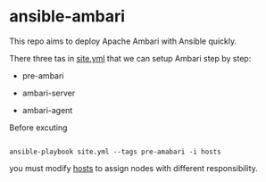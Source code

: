 # ansible-ambari

This repo aims to deploy Apache Ambari with Ansible quickly.

There three tas in [site.yml](site.yml) that we can setup Ambari step by step:

- pre-ambari

- ambari-server

- ambari-agent

Before excuting 

```shell

ansible-playbook site.yml --tags pre-amabari -i hosts

```

you must modify [hosts](hosts) to assign nodes with different responsibility.
